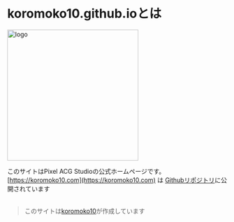 # koromoko10.github.ioとは

<img width="300" src="https://koromoko10.github.io/img/koromoko10_download_store_logo_high.png" title="logo"> <br> 

このサイトはPixel ACG Studioの公式ホームページです。<br>
[https://koromoko10.com](https://koromoko10.com) は [Githubリポジトリ](https://github.com/koromoko10/koromoko10.github.io)に公開されています<br><br>


>このサイトは[koromoko10](https://lit.link/koromoko10)が作成しています
